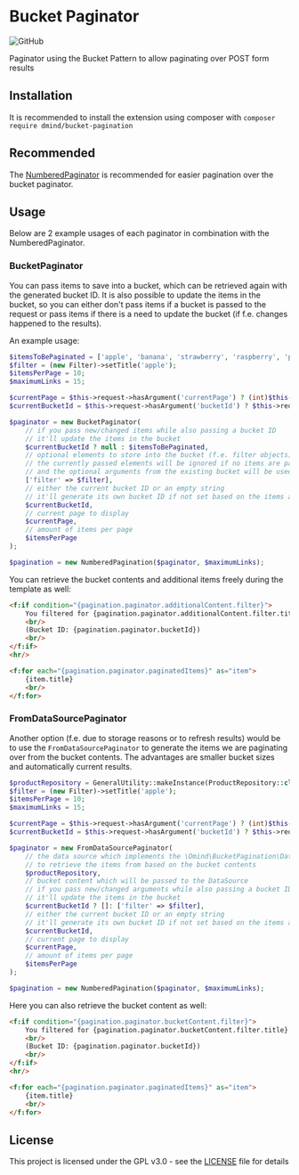 # Bucket Paginator
![GitHub](https://img.shields.io/github/license/git@github.com:dmind-gmbh/extension-bucket-pagination)

Paginator using the Bucket Pattern to allow paginating over POST form results

## Installation
It is recommended to install the extension using composer with `composer require dmind/bucket-pagination`

## Recommended
The [NumberedPaginator](https://github.com/georgringer/numbered_pagination) is recommended for easier pagination over the bucket paginator.

## Usage
Below are 2 example usages of each paginator in combination with the NumberedPaginator.

### BucketPaginator
You can pass items to save into a bucket, which can be retrieved again with the generated bucket ID.
It is also possible to update the items in the bucket, so you can either don't pass items if a bucket is passed to the request or pass items if there is a need to update the bucket (if f.e. changes happened to the results).  

An example usage:
```php
$itemsToBePaginated = ['apple', 'banana', 'strawberry', 'raspberry', 'pineapple'];
$filter = (new Filter)->setTitle('apple');
$itemsPerPage = 10;
$maximumLinks = 15;

$currentPage = $this->request->hasArgument('currentPage') ? (int)$this->request->getArgument('currentPage') : 1;
$currentBucketId = $this->request->hasArgument('bucketId') ? $this->request->getArgument('bucketId') : '';

$paginator = new BucketPaginator(
    // if you pass new/changed items while also passing a bucket ID
    // it'll update the items in the bucket
    $currentBucketId ? null : $itemsToBePaginated,
    // optional elements to store into the bucket (f.e. filter objects)
    // the currently passed elements will be ignored if no items are passed
    // and the optional arguments from the existing bucket will be used
    ['filter' => $filter],
    // either the current bucket ID or an empty string
    // it'll generate its own bucket ID if not set based on the items and optional elements
    $currentBucketId,
    // current page to display
    $currentPage,
    // amount of items per page
    $itemsPerPage
);

$pagination = new NumberedPagination($paginator, $maximumLinks);
```

You can retrieve the bucket contents and additional items freely during the template as well:
```html
<f:if condition="{pagination.paginator.additionalContent.filter}">
    You filtered for {pagination.paginator.additionalContent.filter.title}
    <br/>
    (Bucket ID: {pagination.paginator.bucketId})
    <br/>
</f:if>
<hr/>

<f:for each="{pagination.paginator.paginatedItems}" as="item">
    {item.title}
    <br/>
</f:for>
```

### FromDataSourcePaginator
Another option (f.e. due to storage reasons or to refresh results) would be to use the `FromDataSourcePaginator`
to generate the items we are paginating over from the bucket contents.
The advantages are smaller bucket sizes and automatically current results.

```php
$productRepository = GeneralUtility::makeInstance(ProductRepository::class);
$filter = (new Filter)->setTitle('apple');
$itemsPerPage = 10;
$maximumLinks = 15;

$currentPage = $this->request->hasArgument('currentPage') ? (int)$this->request->getArgument('currentPage') : 1;
$currentBucketId = $this->request->hasArgument('bucketId') ? $this->request->getArgument('bucketId') : '';

$paginator = new FromDataSourcePaginator(
    // the data source which implements the \Dmind\BucketPagination\DataSourceInterface
    // to retrieve the items from based on the bucket contents
    $productRepository,
    // bucket content which will be passed to the DataSource
    // if you pass new/changed arguments while also passing a bucket ID
    // it'll update the items in the bucket
    $currentBucketId ? []: ['filter' => $filter],
    // either the current bucket ID or an empty string
    // it'll generate its own bucket ID if not set based on the items and optional elements
    $currentBucketId,
    // current page to display
    $currentPage,
    // amount of items per page
    $itemsPerPage
);

$pagination = new NumberedPagination($paginator, $maximumLinks);
```

Here you can also retrieve the bucket content as well:
```html
<f:if condition="{pagination.paginator.bucketContent.filter}">
    You filtered for {pagination.paginator.bucketContent.filter.title}
    <br/>
    (Bucket ID: {pagination.paginator.bucketId})
    <br/>
</f:if>
<hr/>

<f:for each="{pagination.paginator.paginatedItems}" as="item">
    {item.title}
    <br/>
</f:for>
```

## License
This project is licensed under the GPL v3.0 - see the [LICENSE](LICENSE) file for details
